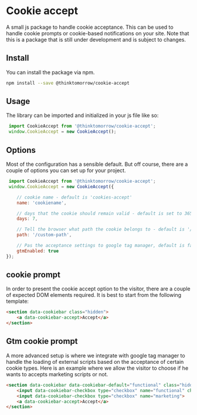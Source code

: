 # Cookie accept
A small js package to handle cookie acceptance. This can be used to handle cookie prompts or cookie-based notifications on your site.
Note that this is a package that is still under development and is subject to changes.

## Install
You can install the package via npm.
```bash 
npm install --save @thinktomorrow/cookie-accept
```

## Usage
The library can be imported and initialized in your js file like so:
```js 
 import CookieAccept from '@thinktomorrow/cookie-accept';
 window.CookieAccept = new CookieAccept();
```

## Options
Most of the configuration has a sensible default. But off course, there are a couple of options you can set up for your project.
```js 
 import CookieAccept from '@thinktomorrow/cookie-accept';
 window.CookieAccept = new CookieAccept({

    // cookie name - default is 'cookies-accept'
    name: 'cookiename',

    // days that the cookie should remain valid - default is set to 365 (one year)
    days: 7,     

    // Tell the browser what path the cookie belongs to - default is '/'
    path: '/custom-path',

    // Pas the acceptance settings to google tag manager, default is false
    gtmEnabled: true 
});
```

## cookie prompt
In order to present the cookie accept option to the visitor, there are a couple of expected
DOM elements required. It is best to start from the following template:

```html 
<section data-cookiebar class="hidden">
    <a data-cookiebar-accept>Accept</a>
</section>
```

## Gtm cookie prompt
A more advanced setup is where we integrate with google tag manager to handle the loading of external scripts
based on the acceptance of certain cookie types. Here is an example where we allow the visitor to choose if he wants to accepts marketing scripts or not.

```html 
<section data-cookiebar data-cookiebar-default="functional" class="hidden">
    <input data-cookiebar-checkbox type="checkbox" name="functional" checked disabled>
    <input data-cookiebar-checkbox type="checkbox" name="marketing">
    <a data-cookiebar-accept>Accept</a>
</section>
```

